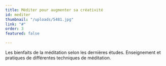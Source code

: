 ```yaml
---
title: Méditer pour augmenter sa créativité
id: mediter
thumbnail: "/uploads/5481.jpg"
link: "#"
order: 3
featured: false

---
```

Les bienfaits de la méditation selon les dernières études. Enseignement et pratiques de différentes techniques de méditation.